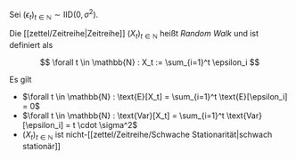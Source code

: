 Sei $(\epsilon_t)_{t \in \mathbb{N}} \sim \text{IID}(0, \sigma^2)$.

Die [[zettel/Zeitreihe|Zeitreihe]] $(X_t)_{t \in \mathbb{N}}$ heißt *Random Walk* und ist definiert als

$$
	\forall t \in \mathbb{N} : X_t := \sum_{i=1}^t \epsilon_i
$$

Es gilt
- $\forall t \in \mathbb{N} : \text{E}[X_t] = \sum_{i=1}^t \text{E}[\epsilon_i] = 0$
- $\forall t \in \mathbb{N} : \text{Var}[X_t] = \sum_{i=1}^t \text{Var}[\epsilon_i] = t \cdot \sigma^2$
- $(X_t)_{t \in \mathbb{N}}$ ist nicht-[[zettel/Zeitreihe/Schwache Stationarität|schwach stationär]]